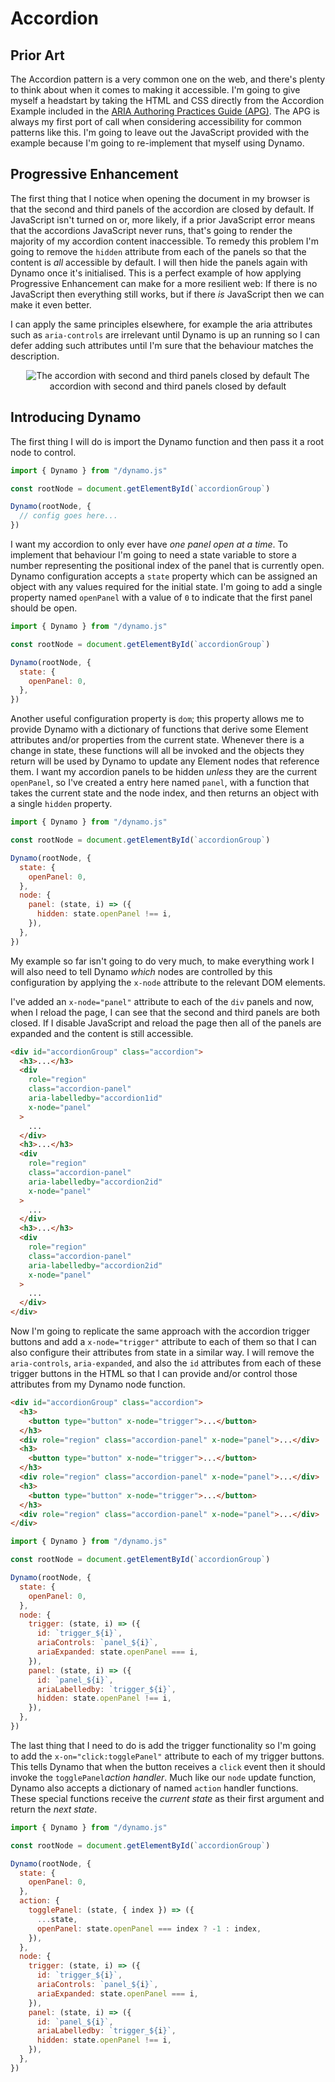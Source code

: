 # Accordion

## Prior Art

The Accordion pattern is a very common one on the web, and there's plenty to think about when it comes to making it accessible. I'm going to give myself a headstart by taking the HTML and CSS directly from the Accordion Example included in the <a href="https://www.w3.org/WAI/ARIA/apg/patterns/accordion" target="_blank">ARIA Authoring Practices Guide (APG)</a>. The APG is always my first port of call when considering accessibility for common patterns like this. I'm going to leave out the JavaScript provided with the example because I'm going to re-implement that myself using Dynamo.

## Progressive Enhancement

The first thing that I notice when opening the document in my browser is that the second and third panels of the accordion are closed by default. If JavaScript isn't turned on or, more likely, if a prior JavaScript error means that the accordions JavaScript never runs, that's going to render the majority of my accordion content inaccessible. To remedy this problem I'm going to remove the `hidden` attribute from each of the panels so that the content is _all_ accessible by default. I will then hide the panels again with Dynamo once it's initialised. This is a perfect example of how applying Progressive Enhancement can make for a more resilient web: If there is no JavaScript then everything still works, but if there _is_ JavaScript then we can make it even better.

I can apply the same principles elsewhere, for example the aria attributes such as `aria-controls` are irrelevant until Dynamo is up an running so I can defer adding such attributes until I'm sure that the behaviour matches the description.

<p align="center">
    <img src="images/accordion.png"
        alt="The accordion with second and third panels closed by default">
    The accordion with second and third panels closed by default
</p>

## Introducing Dynamo

The first thing I will do is import the Dynamo function and then pass it a root node to control.

```js
import { Dynamo } from "/dynamo.js"

const rootNode = document.getElementById(`accordionGroup`)

Dynamo(rootNode, {
  // config goes here...
})
```

I want my accordion to only ever have _one panel open at a time_. To implement that behaviour I'm going to need a state variable to store a number representing the positional index of the panel that is currently open. Dynamo configuration accepts a `state` property which can be assigned an object with any values required for the initial state. I'm going to add a single property named `openPanel` with a value of `0` to indicate that the first panel should be open.

```js
import { Dynamo } from "/dynamo.js"

const rootNode = document.getElementById(`accordionGroup`)

Dynamo(rootNode, {
  state: {
    openPanel: 0,
  },
})
```

Another useful configuration property is `dom`; this property allows me to provide Dynamo with a dictionary of functions that derive some Element attributes and/or properties from the current state. Whenever there is a change in state, these functions will all be invoked and the objects they return will be used by Dynamo to update any Element nodes that reference them. I want my accordion panels to be hidden _unless_ they are the current `openPanel`, so I've created a entry here named `panel`, with a function that takes the current state and the node index, and then returns an object with a single `hidden` property.</p>

```js
import { Dynamo } from "/dynamo.js"

const rootNode = document.getElementById(`accordionGroup`)

Dynamo(rootNode, {
  state: {
    openPanel: 0,
  },
  node: {
    panel: (state, i) => ({
      hidden: state.openPanel !== i,
    }),
  },
})
```

My example so far isn't going to do very much, to make everything work I will also need to tell Dynamo _which_ nodes are controlled by this configuration by applying the `x-node` attribute to the relevant DOM elements.

I've added an `x-node="panel"` attribute to each of the `div` panels and now, when I reload the page, I can see that the second and third panels are both closed. If I disable JavaScript and reload the page then all of the panels are expanded and the content is still accessible.

```html
<div id="accordionGroup" class="accordion">
  <h3>...</h3>
  <div
    role="region"
    class="accordion-panel"
    aria-labelledby="accordion1id"
    x-node="panel"
  >
    ...
  </div>
  <h3>...</h3>
  <div
    role="region"
    class="accordion-panel"
    aria-labelledby="accordion2id"
    x-node="panel"
  >
    ...
  </div>
  <h3>...</h3>
  <div
    role="region"
    class="accordion-panel"
    aria-labelledby="accordion2id"
    x-node="panel"
  >
    ...
  </div>
</div>
```

Now I'm going to replicate the same approach with the accordion trigger buttons and add a `x-node="trigger"` attribute to each of them so that I can also configure their attributes from state in a similar way. I will remove the `aria-controls`, `aria-expanded`, and also the `id` attributes from each of these trigger buttons in the HTML so that I can provide and/or control those attributes from my Dynamo node function.

```html
<div id="accordionGroup" class="accordion">
  <h3>
    <button type="button" x-node="trigger">...</button>
  </h3>
  <div role="region" class="accordion-panel" x-node="panel">...</div>
  <h3>
    <button type="button" x-node="trigger">...</button>
  </h3>
  <div role="region" class="accordion-panel" x-node="panel">...</div>
  <h3>
    <button type="button" x-node="trigger">...</button>
  </h3>
  <div role="region" class="accordion-panel" x-node="panel">...</div>
</div>
```

```js
import { Dynamo } from "/dynamo.js"

const rootNode = document.getElementById(`accordionGroup`)

Dynamo(rootNode, {
  state: {
    openPanel: 0,
  },
  node: {
    trigger: (state, i) => ({
      id: `trigger_${i}`,
      ariaControls: `panel_${i}`,
      ariaExpanded: state.openPanel === i,
    }),
    panel: (state, i) => ({
      id: `panel_${i}`,
      ariaLabelledby: `trigger_${i}`,
      hidden: state.openPanel !== i,
    }),
  },
})
```

The last thing that I need to do is add the trigger functionality so I'm going to add the `x-on="click:togglePanel"` attribute to each of my trigger buttons. This tells Dynamo that when the button receives a `click` event then it should invoke the `togglePanel`_action handler_. Much like our `node` update function, Dynamo also accepts a dictionary of named `action` handler functions. These special functions receive the _current state_ as their first argument and return the _next state_.

```js
import { Dynamo } from "/dynamo.js"

const rootNode = document.getElementById(`accordionGroup`)

Dynamo(rootNode, {
  state: {
    openPanel: 0,
  },
  action: {
    togglePanel: (state, { index }) => ({
      ...state,
      openPanel: state.openPanel === index ? -1 : index,
    }),
  },
  node: {
    trigger: (state, i) => ({
      id: `trigger_${i}`,
      ariaControls: `panel_${i}`,
      ariaExpanded: state.openPanel === i,
    }),
    panel: (state, i) => ({
      id: `panel_${i}`,
      ariaLabelledby: `trigger_${i}`,
      hidden: state.openPanel !== i,
    }),
  },
})
```
